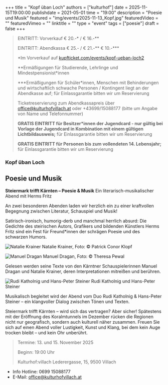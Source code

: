 +++
title = "Kopf üban Loch"
authors = ["kulturhof"]
date = 2025-11-15T19:00:00
publishdate = 2021-05-01
time = "19:00"
description = "Poesie und Musik"
featured = "img/events/2025-11-13_Kopf.jpg"
featuredVideo = ""
featuredVimeo = ""
linktitle = ""
type = "event"
tags = ["poesie"]
draft = false
+++

> EINTRITT: Vorverkauf € 20.-\* / € 16.-\*\*
> 
> EINTRITT: Abendkassa € 25.- / € 21.-\*\* € 10.-\*\*\*
>
> \*Im Vorverkauf auf [kupfticket.com/events/kopf-ueban-loch2](https://kupfticket.com/events/kopf-ueban-loch2)
>
> \*\*Ermäßigungen für Studierende, Lehrlinge und Mindestpensionist\*innen
> 
> \*\*\*Ermäßigungen für Schüler\*innen, Menschen mit Behinderungen und wirtschaftlich schwache Personen / Kontingent liegt an der Abendkasse auf; für Einlassgarantie bitten wir um Reservierung
>
> Ticketreservierung zum Abendkassapreis über office@kulturhofvillach.at oder +43699/15088177 (bitte um Angabe von Name und Telefonnummer)
>
> **GRATIS EINTRITT für Besitzer\*innen der Jugendcard - nur gültig bei Vorlage der Jugendcard in Kombination mit einem gültigen Lichtbildausweis;** für Einlassgarantie bitten wir um Reservierung
>
> **GRATIS EINTRITT für Personen bis zum vollendeten 14. Lebensjahr;** für Einlassgarantie bitten wir um Reservierung


### Kopf üban Loch
## Poesie und Musik

**Steiermark trifft Kärnten – Poesie & Musik**
Ein literarisch-musikalischer Abend mit Herms Fritz

An zwei besonderen Abenden laden wir herzlich ein zu einer kraftvollen Begegnung zwischen Literatur, Schauspiel und Musik!

Satirisch-ironisch, humorig-derb und manchmal herrlich absurd: Die Gedichte des steirischen Autors, Grafikers und bildenden Künstlers Herms Fritz sind ein Fest für Freund\*innen der schrägen Poesie und des schwarzen Humors.

![Natalie Krainer](/img/events/2025-11-13_Natalie_c_Patrick_Conor_Klopf.jpg)
Natalie Krainer, Foto: © Patrick Conor Klopf

![Manuel Dragan](/img/events/2025-11-13_Manuel_Dragan_c_Theresa_Pewal.jpg)
Manuel Dragan, Foto: © Theresa Pewal

Gelesen werden seine Texte von den Kärntner Schauspielerinnen Manuel Dragan und Natalie Krainer, deren Interpretationen mitreißen und berühren.

![Rudi Katholnig und Hans-Peter Steiner](/img/events/2025-11-13_Rudi_Katholnig_HansPeter_Steiner.jpg)
Rudi Katholnig und Hans-Peter Steiner

Musikalisch begleitet wird der Abend vom Duo Rudi Katholnig & Hans-Peter Steiner – ein klangvoller Dialog zwischen Tönen und Texten.

Steiermark trifft Kärnten – wird sich das vertragen?
Aber sicher! Spätestens mit der Eröffnung des Koralmtunnels im Dezember rücken die Regionen nicht nur geografisch, sondern auch kulturell näher zusammen.
Freuen Sie sich auf einen Abend voller Lustigkeit, Kunst und Klang, bei dem kein Auge trocken bleibt – und kein Ohr unberührt.

> Termine: 13. und 15. November 2025
>
> Beginn: 19:00 Uhr
>
> Kulturhof:villach Lederergasse, 15, 9500 Villach


- Info Hotline: 0699 15088177 
- E-Mail: office@kulturhofvillach.at
